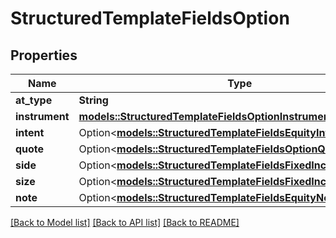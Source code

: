 # StructuredTemplateFieldsOption

## Properties

Name | Type | Description | Notes
------------ | ------------- | ------------- | -------------
**at_type** | **String** |  | 
**instrument** | [**models::StructuredTemplateFieldsOptionInstrument**](structured_template_fields_option_instrument.md) |  | 
**intent** | Option<[**models::StructuredTemplateFieldsEquityIntent**](structured_template_fields_equity_intent.md)> |  | [optional]
**quote** | Option<[**models::StructuredTemplateFieldsOptionQuote**](structured_template_fields_option_quote.md)> |  | [optional]
**side** | Option<[**models::StructuredTemplateFieldsFixedIncomeCashSide**](structured_template_fields_fixed_income_cash_side.md)> |  | [optional]
**size** | Option<[**models::StructuredTemplateFieldsFixedIncomeCashSize**](structured_template_fields_fixed_income_cash_size.md)> |  | [optional]
**note** | Option<[**models::StructuredTemplateFieldsEquityNote**](structured_template_fields_equity_note.md)> |  | [optional]

[[Back to Model list]](../README.md#documentation-for-models) [[Back to API list]](../README.md#documentation-for-api-endpoints) [[Back to README]](../README.md)


